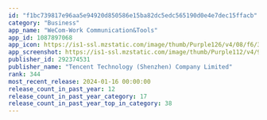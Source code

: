 ```yaml
---
id: "f1bc739817e96aa5e94920d850586e15ba82dc5edc565190d0e4e7dec15ffacb"
category: "Business"
app_name: "WeCom-Work Communication&Tools"
app_id: 1087897068
app_icon: https://is1-ssl.mzstatic.com/image/thumb/Purple126/v4/08/f6/31/08f6313c-b02c-682e-a961-00bb09fb58f4/AppIcon-0-0-1x_U007emarketing-0-0-0-7-0-0-sRGB-0-0-0-GLES2_U002c0-512MB-85-220-0-0.png/1024x1024bb.png
app_screenshot: https://is1-ssl.mzstatic.com/image/thumb/Purple112/v4/90/2f/c4/902fc435-28e0-0ee1-a6f7-2d9f68d3ccf2/02bf5507-74df-4f55-9b8a-355dd0a02152_appstore_fullscreen_1_EN.jpg/1242x2688bb.png
publisher_id: 292374531
publisher_name: "Tencent Technology (Shenzhen) Company Limited"
rank: 344
most_recent_release: 2024-01-16 00:00:00
release_count_in_past_year: 12
release_count_in_past_year_category: 17
release_count_in_past_year_top_in_category: 38
---
```

